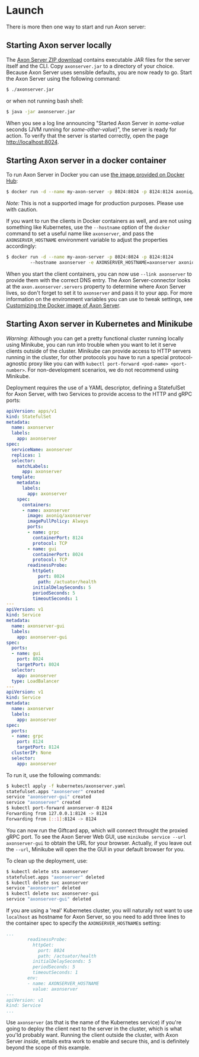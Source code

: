 # Launch

There is more then one way to start and run Axon server:

## Starting Axon server locally

The [Axon Server ZIP download](https://download.axoniq.io/axonserver/AxonServer.zip) contains executable JAR files for the server itself and the CLI. Copy `axonserver.jar` to a directory of your choice. Because Axon Server uses sensible defaults, you are now ready to go. Start the Axon Server using the following command:

```bash
$ ./axonserver.jar
```

or when not running bash shell:

```bash
$ java -jar axonserver.jar
```

When you see a log line announcing "Started Axon Server in _some-value_ seconds \(JVM running for _some-other-value_\)", the server is ready for action. To verify that the server is started correctly, open the page [http://localhost:8024](http://localhost:8024).

## Starting Axon server in a docker container

To run Axon Server in Docker you can use [the image provided on Docker Hub](https://hub.docker.com/r/axoniq/axonserver/):

```bash
$ docker run -d --name my-axon-server -p 8024:8024 -p 8124:8124 axoniq/axonserver
```

_Note:_ This is not a supported image for production purposes. Please use with caution.

If you want to run the clients in Docker containers as well, and are not using something like Kubernetes, use the `--hostname` option of the `docker` command to set a useful name like `axonserver`, and pass the `AXONSERVER_HOSTNAME` environment variable to adjust the properties accordingly:

```bash
$ docker run -d --name my-axon-server -p 8024:8024 -p 8124:8124 
         --hostname axonserver -e AXONSERVER_HOSTNAME=axonserver axoniq/axonserver
```

When you start the client containers, you can now use `--link axonserver` to provide them with the correct DNS entry. The Axon Server-connector looks at the `axon.axonserver.servers` property to determine where Axon Server lives, so don't forget to set it to `axonserver` and pass it to your app. For more information on the environment variables you can use to tweak settings, see [Customizing the Docker image of Axon Server](../2.2-setup/properties.md#customizing-the-docker-image-of-axon-server).

## Starting Axon server in Kubernetes and Minikube

_Warning_: Although you can get a pretty functional cluster running locally using Minikube, you can run into trouble when you want to let it serve clients outside of the cluster. Minikube can provide access to HTTP servers running in the cluster, for other protocols you have to run a special protocol-agnostic proxy like you can with `kubectl port-forward <pod-name> <port-number>`. For non-development scenarios, we do not recommend using Minikube.

Deployment requires the use of a YAML descriptor, defining a StatefulSet for Axon Server, with two Services to provide access to the HTTP and gRPC ports:

```yaml
apiVersion: apps/v1
kind: StatefulSet
metadata:
  name: axonserver
  labels:
    app: axonserver
spec:
  serviceName: axonserver
  replicas: 1
  selector:
    matchLabels:
      app: axonserver
  template:
    metadata:
      labels:
        app: axonserver
    spec:
      containers:
      - name: axonserver
        image: axoniq/axonserver
        imagePullPolicy: Always
        ports:
        - name: grpc
          containerPort: 8124
          protocol: TCP
        - name: gui
          containerPort: 8024
          protocol: TCP
        readinessProbe:
          httpGet:
            port: 8024
            path: /actuator/health
          initialDelaySeconds: 5
          periodSeconds: 5
          timeoutSeconds: 1
---
apiVersion: v1
kind: Service
metadata:
  name: axonserver-gui
  labels:
    app: axonserver-gui
spec:
  ports:
  - name: gui
    port: 8024
    targetPort: 8024
  selector:
    app: axonserver
  type: LoadBalancer
---
apiVersion: v1
kind: Service
metadata:
  name: axonserver
  labels:
    app: axonserver
spec:
  ports:
  - name: grpc
    port: 8124
    targetPort: 8124
  clusterIP: None
  selector:
    app: axonserver
```

To run it, use the following commands:

```bash
$ kubectl apply -f kubernetes/axonserver.yaml
statefulset.apps "axonserver" created
service "axonserver-gui" created
service "axonserver" created
$ kubectl port-forward axonserver-0 8124
Forwarding from 127.0.0.1:8124 -> 8124
Forwarding from [::1]:8124 -> 8124
```

You can now run the Giftcard app, which will connect throught the proxied gRPC port. To see the Axon Server Web GUI, use `minikube service --url axonserver-gui` to obtain the URL for your browser. Actually, if you leave out the `--url`, Minikube will open the the GUI in your default browser for you.

To clean up the deployment, use:

```bash
$ kubectl delete sts axonserver
statefulset.apps "axonserver" deleted
$ kubectl delete svc axonserver
service "axonserver" deleted
$ kubectl delete svc axonserver-gui
service "axonserver-gui" deleted
```

If you are using a 'real' Kubernetes cluster, you will naturally not want to use `localhost` as hostname for Axon Server, so you need to add three lines to the container spec to specify the `AXONSERVER_HOSTNAME`s setting:

```yaml
...
        readinessProbe:
          httpGet:
            port: 8024
            path: /actuator/health
          initialDelaySeconds: 5
          periodSeconds: 5
          timeoutSeconds: 1
        env:
        - name: AXONSERVER_HOSTNAME
          value: axonserver
---
apiVersion: v1
kind: Service
...
```

Use `axonserver` \(as that is the name of the Kubernetes service\) if you're going to deploy the client next to the server in the cluster, which is what you'ld probably want. Running the client outside the cluster, with Axon Server _inside_, entails extra work to enable and secure this, and is definitely beyond the scope of this example.

